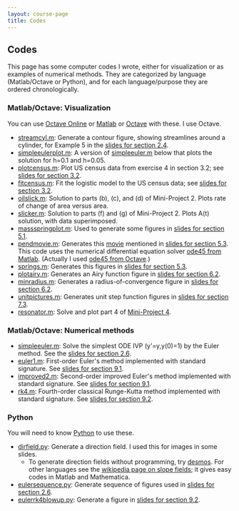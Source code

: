 ```yaml
---
layout: course-page
title: Codes
---
```


## Codes

This page has some computer codes I wrote, either for visualization or as examples of numerical methods.  They are categorized by language (Matlab/Octave or Python), and for each language/purpose they are ordered chronologically.

### Matlab/Octave: Visualization

You can use [Octave Online](https://octave-online.net/) or [Matlab](https://www.mathworks.com/products/matlab.html) or [Octave](https://www.gnu.org/software/octave/) with these.  I use Octave.

* [streamcyl.m](assets/codes/streamcyl.m): Generate a contour figure, showing streamlines around a cylinder, for Example 5 in the [slides for section 2.4](assets/slides/2-4.pdf).
* [simpleeulerplot.m](assets/codes/simpleeulerplot.m): A version of [simpleeuler.m](assets/codes/simpleeuler.m) below that plots the solution for h=0.1 and h=0.05.
* [plotcensus.m](assets/codes/plotcensus.m): Plot US census data from exercise 4 in section 3.2; see [slides for section 3.2](assets/slides/3-2.pdf).
* [fitcensus.m](assets/codes/fitcensus.m): Fit the logistic model to the US census data; see [slides for section 3.2](assets/slides/3-2.pdf).
* [oilslick.m](assets/codes/oilslick.m): Solution to parts (b), (c), and (d) of Mini-Project 2.  Plots rate of change of area versus area.
* [slicker.m](assets/codes/slicker.m): Solution to parts (f) and (g) of Mini-Project 2.  Plots A(t) solution, with data superimposed.
* [massspringplot.m](assets/codes/massspringplot.m): Used to generate some figures in [slides for section 5.1](assets/slides/5-1.pdf).
* [pendmovie.m](assets/codes/pendmovie.m): Generates this [movie](assets/codes/pendmovie.gif) mentioned in [slides for section 5.3](assets/slides/5-3.pdf).  This code uses the numerical differential equation solver [ode45 from Matlab](https://www.mathworks.com/help/matlab/ref/ode45.html).  (Actually I used [ode45 from Octave](https://octave.sourceforge.io/octave/function/ode45.html).)
* [springs.m](assets/codes/springs.m): Generates this figures in [slides for section 5.3](assets/slides/5-3.pdf).
* [plotairy.m](assets/codes/plotairy.m): Generates an Airy function figure in [slides for section 6.2](assets/slides/6-2.pdf).
* [minradius.m](assets/codes/minradius.m): Generates a radius-of-convergence figure in [slides for section 6.2](assets/slides/6-2.pdf).
* [unitpictures.m](assets/codes/unitpictures.m): Generates unit step function figures in [slides for section 7.3](assets/slides/7-3.pdf).
* [resonator.m](assets/codes/resonator.m): Solve and plot part 4 of [Mini-Project 4](assets/mp/mp4-merged.pdf).

### Matlab/Octave: Numerical methods

* [simpleeuler.m](assets/codes/simpleeuler.m): Solve the simplest ODE IVP (y'=y,y(0)=1) by the Euler method.  See the [slides for section 2.6](assets/slides/2-6.pdf).
* [euler1.m](assets/codes/euler1.m): First-order Euler's method implemented with standard signature.  See [slides for section 9.1](assets/slides/9-1.pdf).
* [improved2.m](assets/codes/improved2.m): Second-order improved Euler's method implemented with standard signature.  See [slides for section 9.1](assets/slides/9-1.pdf).
* [rk4.m](assets/codes/rk4.m):  Fourth-order classical Runge-Kutta method implemented with standard signature.  See [slides for section 9.2](assets/slides/9-2.pdf).

### Python

You will need to know [Python](https://www.python.org/) to use these.

* [dirfield.py](assets/codes/dirfield.py): Generate a direction field.  I used this for images in some slides.
    * To generate direction fields without programming, try [desmos](https://www.desmos.com/).  For other languages see the [wikipedia page on slope fields](https://en.wikipedia.org/wiki/Slope_field); it gives easy codes in Matlab and Mathematica.
* [eulersequence.py](assets/codes/eulersequence.py): Generate sequence of figures used in [slides for section 2.6](assets/slides/2-6.pdf).
* [eulerrk4blowup.py](assets/codes/eulerrk4blowup.py): Generate a figure in [slides for section 9.2](assets/slides/9-2.pdf).

